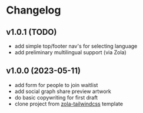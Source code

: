 # Changelog

## v1.0.1 (TODO)

- add simple top/footer nav's for selecting language
- add preliminary multilingual support (via Zola)

## v1.0.0 (2023-05-11)

- add form for people to join waitlist
- add social graph share preview artwork
- do basic copywriting for first draft
- clone project from [zola-tailwindcss](https://github.com/asimpletune/zola-tailwindcss) template